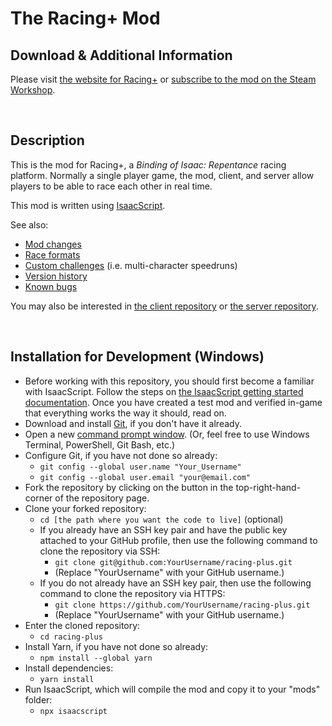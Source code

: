 # The Racing+ Mod

<!-- markdownlint-disable MD033 -->

## Download & Additional Information

Please visit [the website for Racing+](https://isaacracing.net/) or [subscribe to the mod on the Steam Workshop](https://steamcommunity.com/sharedfiles/filedetails/?id=857628390).

<br>

## Description

This is the mod for Racing+, a _Binding of Isaac: Repentance_ racing platform. Normally a single player game, the mod, client, and server allow players to be able to race each other in real time.

This mod is written using [IsaacScript](https://isaacscript.github.io/).

See also:

- [Mod changes](docs/changes.md)
- [Race formats](docs/race-formats.md)
- [Custom challenges](docs/challenges.md) (i.e. multi-character speedruns)
- [Version history](https://github.com/Zamiell/isaac-racing-client/blob/master/HISTORY.md)
- [Known bugs](docs/bugs.md)

You may also be interested in [the client repository](https://github.com/Zamiell/isaac-racing-client) or [the server repository](https://github.com/Zamiell/isaac-racing-server).

<br>

## Installation for Development (Windows)

- Before working with this repository, you should first become a familiar with IsaacScript. Follow the steps on [the IsaacScript getting started documentation](https://isaacscript.github.io/docs/getting-started). Once you have created a test mod and verified in-game that everything works the way it should, read on.
- Download and install [Git](https://git-scm.com/), if you don't have it already.
- Open a new [command prompt window](https://www.howtogeek.com/235101/10-ways-to-open-the-command-prompt-in-windows-10/). (Or, feel free to use Windows Terminal, PowerShell, Git Bash, etc.)
- Configure Git, if you have not done so already:
  - `git config --global user.name "Your_Username"`
  - `git config --global user.email "your@email.com"`
- Fork the repository by clicking on the button in the top-right-hand-corner of the repository page.
- Clone your forked repository:
  - `cd [the path where you want the code to live]` (optional)
  - If you already have an SSH key pair and have the public key attached to your GitHub profile, then use the following command to clone the repository via SSH:
    - `git clone git@github.com:YourUsername/racing-plus.git`
    - (Replace "YourUsername" with your GitHub username.)
  - If you do not already have an SSH key pair, then use the following command to clone the repository via HTTPS:
    - `git clone https://github.com/YourUsername/racing-plus.git`
    - (Replace "YourUsername" with your GitHub username.)
- Enter the cloned repository:
  - `cd racing-plus`
- Install Yarn, if you have not done so already:
  - `npm install --global yarn`
- Install dependencies:
  - `yarn install`
- Run IsaacScript, which will compile the mod and copy it to your "mods" folder:
  - `npx isaacscript`

<!--

Other notes:
- Mod directory name: racing+_857628390

-->
